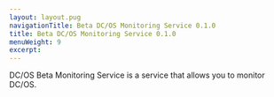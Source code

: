 ```yaml
---
layout: layout.pug
navigationTitle: Beta DC/OS Monitoring Service 0.1.0
title: Beta DC/OS Monitoring Service 0.1.0
menuWeight: 9
excerpt:
---
```


DC/OS Beta Monitoring Service is a service that allows you to monitor DC/OS.
